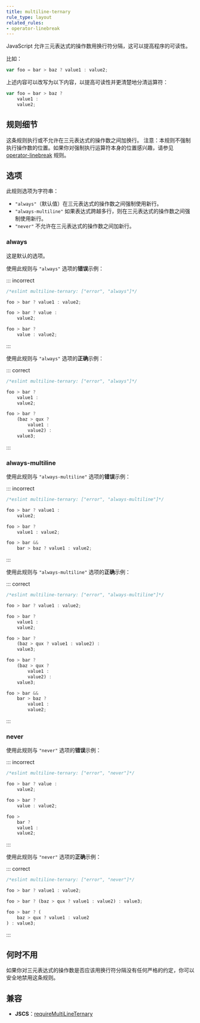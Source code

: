 ```yaml
---
title: multiline-ternary
rule_type: layout
related_rules:
- operator-linebreak
---
```


JavaScript 允许三元表达式的操作数用换行符分隔，这可以提高程序的可读性。

比如：

```js
var foo = bar > baz ? value1 : value2;
```

上述内容可以改写为以下内容，以提高可读性并更清楚地分清运算符：

```js
var foo = bar > baz ?
    value1 :
    value2;
```

## 规则细节

这条规则执行或不允许在三元表达式的操作数之间加换行。
注意：本规则不强制执行操作数的位置。如果你对强制执行运算符本身的位置感兴趣，请参见 [operator-linebreak](operator-linebreak) 规则。

## 选项

此规则选项为字符串：

* `"always"`（默认值）在三元表达式的操作数之间强制使用新行。
* `"always-multiline"` 如果表达式跨越多行，则在三元表达式的操作数之间强制使用新行。
* `"never"` 不允许在三元表达式的操作数之间加新行。

### always

这是默认的选项。

使用此规则与 `"always"` 选项的**错误**示例：

::: incorrect

```js
/*eslint multiline-ternary: ["error", "always"]*/

foo > bar ? value1 : value2;

foo > bar ? value :
    value2;

foo > bar ?
    value : value2;
```

:::

使用此规则与 `"always"` 选项的**正确**示例：

::: correct

```js
/*eslint multiline-ternary: ["error", "always"]*/

foo > bar ?
    value1 :
    value2;

foo > bar ?
    (baz > qux ?
        value1 :
        value2) :
    value3;
```

:::

### always-multiline

使用此规则与 `"always-multiline"` 选项的**错误**示例：

::: incorrect

```js
/*eslint multiline-ternary: ["error", "always-multiline"]*/

foo > bar ? value1 :
    value2;

foo > bar ?
    value1 : value2;

foo > bar &&
    bar > baz ? value1 : value2;
```

:::

使用此规则与 `"always-multiline"` 选项的**正确**示例：

::: correct

```js
/*eslint multiline-ternary: ["error", "always-multiline"]*/

foo > bar ? value1 : value2;

foo > bar ?
    value1 :
    value2;

foo > bar ?
    (baz > qux ? value1 : value2) :
    value3;

foo > bar ?
    (baz > qux ?
        value1 :
        value2) :
    value3;

foo > bar &&
    bar > baz ?
        value1 :
        value2;
```

:::

### never

使用此规则与 `"never"` 选项的**错误**示例：

::: incorrect

```js
/*eslint multiline-ternary: ["error", "never"]*/

foo > bar ? value :
    value2;

foo > bar ?
    value : value2;

foo >
    bar ?
    value1 :
    value2;
```

:::

使用此规则与 `"never"` 选项的**正确**示例：

::: correct

```js
/*eslint multiline-ternary: ["error", "never"]*/

foo > bar ? value1 : value2;

foo > bar ? (baz > qux ? value1 : value2) : value3;

foo > bar ? (
    baz > qux ? value1 : value2
) : value3;
```

:::

## 何时不用

如果你对三元表达式的操作数是否应该用换行符分隔没有任何严格的约定，你可以安全地禁用这条规则。

## 兼容

* **JSCS**：[requireMultiLineTernary](https://jscs-dev.github.io/rule/requireMultiLineTernary)
